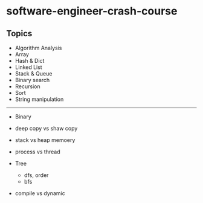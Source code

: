 # software-engineer-crash-course

## Topics
- Algorithm Analysis
- Array
- Hash & Dict
- Linked List
- Stack & Queue
- Binary search
- Recursion
- Sort
- String manipulation
---

- Binary
- deep copy vs shaw copy
- stack vs heap memoery
- process vs thread

- Tree
    - dfs, order
    - bfs

- compile vs dynamic

